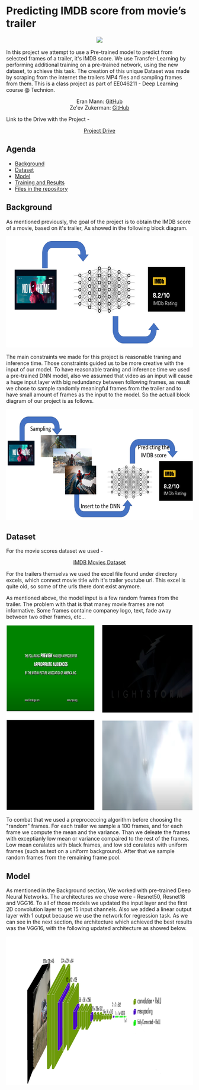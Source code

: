 # Predicting IMDB score from movie’s trailer
<p align="center">
<img src="https://static.amazon.jobs/teams/53/images/IMDb_Header_Page.jpg?1501027252" height="200" > </p>

In this project we attempt to use a Pre-trained model to predict from selected frames of a trailer, it's IMDB score.
We use Transfer-Learning by performing additional training on a pre-trained network, using the new dataset, to achieve this task.
The creation of this unique Dataset was made by scraping from the internet the trailers MP4 files and sampling frames from them.
This is a class project as part of EE046211 - Deep Learning course @ Technion.

<p align="center">
    Eran Mann: <a href="https://github.com/EranMann1">GitHub</a>
  <br>
    Ze'ev Zukerman:  <a href="https://github.com/Zeevzu">GitHub</a>
  </p>

Link to the Drive with the Project - <p align="center">
    <a href="https://drive.google.com/drive/folders/1ecvNFD-mHsSIs7fCg59mDQ6GgTRbyr9m?usp=share_link">Project Drive</a>
</p>

## Agenda
  * [Background](#Background)  
  * [Dataset](#Dataset)  
  * [Model](#Model)  
  * [Training and Results](#Training%20and%20Results)
  * [Files in the repository](#Files%20in%20the%20repository)


## Background

As mentioned previously, the goal of the project is to obtain the IMDB score of a movie, based on it's trailer, As showed in the following block diagram.
<p align="center">
<img src="./README images/Block Diagram wanted.png" height="300" > </p>

The main constraints we made for this project is reasonable traning and inference time. Those constraints guided us to be more creative with the input of our model.
To have reasonable traning and inference time we used a pre-trained DNN model, also we assumed that video as an input will cause a huge input layer with big redundancy between following frames, as result we chose to sample randomly meaningful frames from the trailer and to have small amount of frames as the input to the model. So the actuall block diagram of our project is as follows.
<p align="center">
<img src="./README images/Block Diagram Actual.png" height="300" > </p>

## Dataset
For the movie scores dataset we used - <p align="center">
    <a href="https://www.kaggle.com/code/saurav9786/imdb-score-prediction-for-movies/data"> IMDB Movies Dataset </a></p>
For the trailers themselvs we used the excel file found under  directory excels, which connect movie title with it's trailer youtube url. This excel is quite old, so some of the urls there dont exist anymore.

As mentioned above, the model input is a few random frames from the trailer. The problem with that is that maney movie frames are not informative. Some frames containe companey logo, text, fade away between two other frames, etc...

<p align="center">
<img src="./README images/bad frames.PNG" height="500" > </p>

To combat that we used a preproceccing algorithm before choosing the "random" frames. For each trailer we sample a 100 frames, and for each frame we compute the mean and the variance. Than we deleate the frames with exceptianly low mean or variance compaired to the rest of the frames. Low mean coralates with black frames, and low std coralates with uniform frames (such as text on a uniform background).
After that we sample random frames from the remaining frame pool.





## Model
As mentioned in the Background section, We worked with pre-trained Deep Neural Networks. The architectures we chose were - Resnet50, Resnet18 and VGG16. To all of those models we updated the input layer and the first 2D convolution layer to get 15 input channels. Also we added a linear output layer with 1 output because we use the network for regression task.
As we can see in the next section, the architecture which achieved the best results was the VGG16, with the following updated architecture as showed below.
<p align="center">
<img src="./README images/VGG16.png" height="400" > </p>
